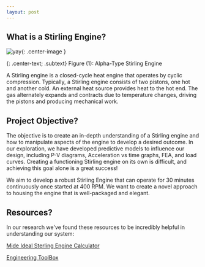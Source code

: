 ```yaml
---
layout: post
---
```


## What is a Stirling Engine?
![yay](https://eliaswheatfall.github.io/StirlingEngineOne/assets/stirling-engine.gif){: .center-image }

{: .center-text; .subtext}
Figure (1): Alpha-Type Stirling Engine

A Stirling engine is a closed-cycle heat engine that operates by cyclic compression. Typically, a Stirling engine consists of two pistons, one hot and another cold. An external heat source provides heat to the hot end. The gas alternately expands and contracts due to temperature changes, driving the pistons and producing mechanical work.


## Project Objective?
The objective is to create an in-depth understanding of a Stirling engine and how to manipulate aspects of the engine to develop a desired outcome. In our exploration, we have developed predictive models to influence our design, including P-V diagrams, Acceleration vs time graphs, FEA, and load curves. Creating a functioning Stirling engine on its own is difficult, and achieving this goal alone is a great success! 

We aim to develop a robust Stirling Engine that can operate for 30 minutes continuously once started at 400 RPM. We want to create a novel approach to housing the engine that is well-packaged and elegant.

## Resources?
In our research we've found these resources to be incredibly helpful in understanding our system:

[Mide Ideal Sterling Engine Calculator](https://www.mide.com/ideal-stirling-cycle-calculator)

[Engineering ToolBox](https://www.engineeringtoolbox.com/friction-coefficients-d_778.html)



